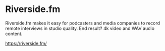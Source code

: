 # Riverside.fm
Riverside.fm makes it easy for podcasters and media companies to record remote interviews in studio quality. End result? 4k video and WAV audio content.

https://riverside.fm/
